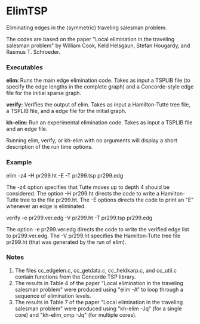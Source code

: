 # ElimTSP
Eliminating edges in the (symmetric) traveling salesman problem.

The codes are based on the paper "Local elimination in the traveling salesman problem" by William Cook, Keld Helsgaun,
Stefan Hougardy, and Rasmus T. Schroeder.

### Executables

**elim:**  Runs the main edge elimination code. Takes as input a TSPLIB file (to specify
   the edge lengths in the complete graph) and a Concorde-style edge file
   for the initial sparse graph.

**verify:** Verifies the output of elim. Takes as input a Hamilton-Tutte tree
   file, a TSPLIB file, and a edge file for the initial graph.

**kh-elim:** Run an experimental elimination code. Takes as input a TSPLIB file
   and an edge file.

Running elim, verify, or kh-elim with no arguments will display a short description
of the run time options.

### Example

elim -z4 -H pr299.ht -E -T pr299.tsp pr299.edg

The -z4 option specifies that Tutte moves up to depth 4 should be considered.
The option -H pr299.ht directs the code to write a Hamilton-Tutte tree to the
file pr299.ht. The -E options directs the code to print an "E" whenever an
edge is eliminated.

verify -e pr299.ver.edg -V pr299.ht -T pr299.tsp pr299.edg

The option -e pr299.ver.edg directs the code to write the verified edge
list to pr299.ver.edg. 
The -V pr299.ht specifies the Hamilton-Tutte tree file pr299.ht (that was
generated by the run of elim).

### Notes 
 1. The files cc_edgelen.c, cc_getdata.c, cc_heldkarp.c, and cc_util.c
    contain functions from the Concorde TSP library.
 2. The results in Table 4 of the paper "Local elimination in the 
    traveling salesman problem" were produced using "elim -A" to loop through
    a sequence of elimination levels.
 3. The results in Table 7 of the paper "Local elimination in the 
    traveling salesman problem" were produced using "kh-elim -Jq" (for a
    single core) and "kh-elim_omp -Jq" (for multiple cores).
